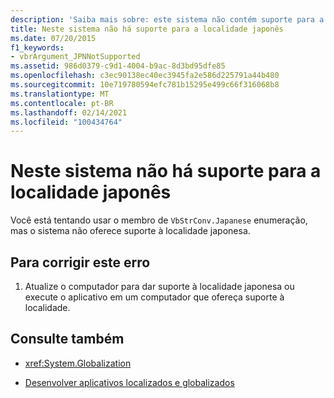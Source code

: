 ```yaml
---
description: 'Saiba mais sobre: este sistema não contém suporte para a localidade japonesa'
title: Neste sistema não há suporte para a localidade japonês
ms.date: 07/20/2015
f1_keywords:
- vbrArgument_JPNNotSupported
ms.assetid: 986d0379-c9d1-4004-b9ac-8d3bd95dfe85
ms.openlocfilehash: c3ec90138ec40ec3945fa2e586d225791a44b480
ms.sourcegitcommit: 10e719780594efc781b15295e499c66f316068b8
ms.translationtype: MT
ms.contentlocale: pt-BR
ms.lasthandoff: 02/14/2021
ms.locfileid: "100434764"
---
```

# <a name="this-system-does-not-contain-support-for-the-japanese-locale"></a>Neste sistema não há suporte para a localidade japonês

Você está tentando usar o membro de `VbStrConv.Japanese` enumeração, mas o sistema não oferece suporte à localidade japonesa.  
  
## <a name="to-correct-this-error"></a>Para corrigir este erro  
  
1. Atualize o computador para dar suporte à localidade japonesa ou execute o aplicativo em um computador que ofereça suporte à localidade.  
  
## <a name="see-also"></a>Consulte também

- <xref:System.Globalization>

- [Desenvolver aplicativos localizados e globalizados](/visualstudio/ide/globalizing-and-localizing-applications)
